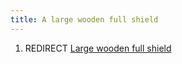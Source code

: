 ```yaml
---
title: A large wooden full shield
---
```


1.  REDIRECT [Large wooden full
    shield](Large_wooden_full_shield "wikilink")